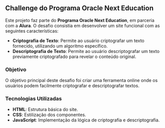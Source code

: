 ## Challenge do Programa Oracle Next Education

Este projeto faz parte do **Programa Oracle Next Education**, em parceria com a **Alura**. O desafio consistia em desenvolver um site funcional com as seguintes características:

- **Criptografia de Texto**: Permite ao usuário criptografar um texto fornecido, utilizando um algoritmo específico.
- **Descriptografia de Texto**: Permite ao usuário descriptografar um texto previamente criptografado para revelar o conteúdo original.

### Objetivo

O objetivo principal deste desafio foi criar uma ferramenta online onde os usuários podem facilmente criptografar e descriptografar textos.

### Tecnologias Utilizadas

- **HTML**: Estrutura básica do site.
- **CSS**: Estilização dos componentes.
- **JavaScript**: Implementação da lógica de criptografia e descriptografia.
